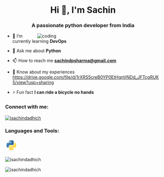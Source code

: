<h1 align="center">Hi 👋, I'm Sachin</h1>
<h3 align="center">A passionate python developer from India</h3>

<img align="right" alt="coding" width="400" src="https://i.pinimg.com/originals/cd/59/d6/cd59d626dc86397fe45080e6e9c7027d.gif">

- 🌱 I’m currently learning **DevOps**

- 💬 Ask me about **Python**

- 📫 How to reach me **sachindpsharma@gmail.com**

- 📄 Know about my experiences https://drive.google.com/file/d/1rXRS5creB0YP0EtHgnVNDd_JFTcgRUK5/view?usp=sharing

- ⚡ Fun fact **I can ride a bicycle no hands**

<h3 align="left">Connect with me:</h3>
<p align="left">
<a href="https://instagram.com/isachindadhich" target="blank"><img align="center" src="https://raw.githubusercontent.com/rahuldkjain/github-profile-readme-generator/master/src/images/icons/Social/instagram.svg" alt="isachindadhich" height="30" width="40" /></a>
</p>

<h3 align="left">Languages and Tools:</h3>
<p align="left"> <a href="https://www.python.org" target="_blank" rel="noreferrer"> <img src="https://raw.githubusercontent.com/devicons/devicon/master/icons/python/python-original.svg" alt="python" width="40" height="40"/> </a> </p>

<p><img align="center" src="https://github-readme-stats.vercel.app/api/top-langs?username=isachindadhich&show_icons=true&locale=en&layout=compact" alt="isachindadhich" /></p>

<p><img align="center" src="https://github-readme-streak-stats.herokuapp.com/?user=isachindadhich&" alt="isachindadhich" /></p>

